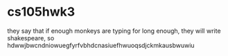 # cs105hwk3
they say that if enough monkeys are typing for long enough, they will write shakespeare, so
hdwwjbwcndniowuegfyrfvbhdcnasiuefhwuoqsdjckmkausbwuwiu
